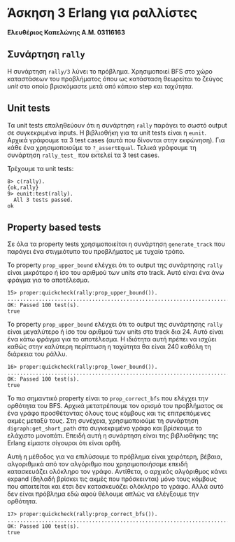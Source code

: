 # Άσκηση 3 Erlang για ραλλίστες

**Ελευθέριος Καπελώνης Α.Μ. 03116163**

## Συνάρτηση `rally`

Η συνάρτηση `rally/3` λύνει το πρόβλημα.
Χρησιμοποιεί BFS στο χώρο καταστάσεων του προβλήματος όπου ως κατάσταση θεωρείται το ζεύγος *unit* στο οποίο βρισκόμαστε μετά από κάποιο step και *ταχύτητα*.

## Unit tests

Τα unit tests επαληθεύουν ότι η συνάρτηση `rally` παράγει το σωστό output σε συγκεκριμένα inputs.
Η βιβλιοθήκη για τα unit tests είναι η `eunit`.
Αρχικά γράφουμε τα 3 test cases (αυτά που δίνονται στην εκφώνηση).
Για κάθε ένα χρησιμοποιούμε το `?_assertEqual`.
Τελικά γράφουμε τη συνάρτηση `rally_test_` που εκτελεί τα 3 test cases.

Τρέχουμε τα unit tests:

```
8> c(rally).         
{ok,rally}
9> eunit:test(rally).
  All 3 tests passed.
ok
```

## Property based tests

Σε όλα τα property tests χρησιμοποιείται η συνάρτηση `generate_track` που παράγει ένα στιγμιότυπο του προβλήματος με τυχαίο τρόπο.

To property `prop_upper_bound` ελέγχει ότι το output της συνάρτησης `rally` είναι μικρότερο ή ίσο του αριθμού των units στο track.
Αυτό είναι ένα άνω φράγμα για το αποτέλεσμα.

```
15> proper:quickcheck(rally:prop_upper_bound()).
....................................................................................................
OK: Passed 100 test(s).
true
```

Το property `prop_upper_bound` ελέγχει ότι το output της συνάρτησης `rally` είναι μεγαλύτερο ή ίσο του αριθμού των units στο track δια 24.
Αυτό είναι ένα κάτω φράγμα για το αποτέλεσμα.
Η ιδιότητα αυτή πρέπει να ισχύει καθώς στην καλύτερη περίπτωση η ταχύτητα θα είναι 240 καθόλη τη διάρκεια του ράλλυ.

```
16> proper:quickcheck(rally:prop_lower_bound()).
....................................................................................................
OK: Passed 100 test(s).
true
```

Το πιο σημαντικό property είναι το `prop_correct_bfs` που ελέγχει την ορθότητα του BFS.
Αρχικά μετατρέπουμε τον ορισμό του προβλήματος σε ένα γράφο προσθέτοντας όλους τους κόμβους και τις επιτρεπόμενες ακμές μεταξύ τους.
Στη συνέχεια, χρησιμοποιούμε τη συνάρτηση `digraph:get_short_path` στο συγκεκριμένο γράφο και βρίσκουμε το ελάχιστο μονοπάτι.
Επειδή αυτή η συνάρτηση είναι της βιβλιοθήκης της Erlang είμαστε σίγουροι ότι είναι ορθή.

Αυτή η μέθοδος για να επιλύσουμε το πρόβλημα είναι χειρότερη, βέβαια, αλγοριθμικά από τον αλγόριθμο που χρησιμοποιήσαμε επειδή κατασκευάζει ολόκληρο τον γράφο.
Αντίθετα, ο αρχικός αλγόριθμος κάνει expand (δηλαδή βρίσκει τις ακμές που πρόσκεινται) μόνο τους κόμβους που απαιτείται και έτσι δεν κατασκευάζει ολόκληρο το γράφο.
Αλλά αυτό δεν είναι πρόβλημα εδώ αφού θέλουμε απλώς να ελέγξουμε την ορθότητα.

```
17> proper:quickcheck(rally:prop_correct_bfs()).
....................................................................................................
OK: Passed 100 test(s).
true
```
